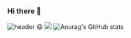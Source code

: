 ### Hi there 👋

<!--
**jangyoojeong/jangyoojeong** is a ✨ _special_ ✨ repository because its `README.md` (this file) appears on your GitHub profile.

Here are some ideas to get you started:

- 🔭 I’m currently working on ...
- 🌱 I’m currently learning ...
- 👯 I’m looking to collaborate on ...
- 🤔 I’m looking for help with ...
- 💬 Ask me about ...
- 📫 How to reach me: ...
- 😄 Pronouns: ...
- ⚡ Fun fact: ...
-->

![header](https://capsule-render.vercel.app/api?type=Cylinder&color=auto&height=300&section=header&text=Hello-!!&fontSize=90)
:laughing:
 <img src="https://img.shields.io/badge/JavaScript-#F7DF1E?style=flat&logo=JavaScript&logoColor=white"/>
![Anurag's GitHub stats](https://github-readme-stats.vercel.app/api?username=jangyoojeong&show_icons=true&theme=vue)

